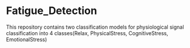 # Fatigue_Detection
This repository contains two classification models for physiological signal classification into 4 classes(Relax, PhysicalStress, CognitiveStress, EmotionalStress)
